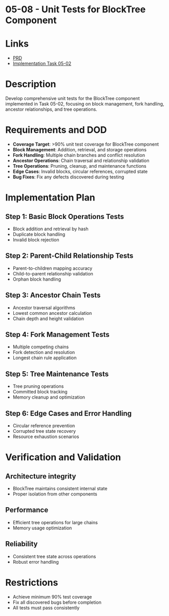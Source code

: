 # 05-08 - Unit Tests for BlockTree Component

# Links
- [PRD](/workflow/prd/federation/05_hotstuff_consensus.md)
- [Implementation Task 05-02](/workflow/tasks/federation/05/05-02-hotstuff-state-machine.md)

# Description
Develop comprehensive unit tests for the BlockTree component implemented in Task 05-02, focusing on block management, fork handling, ancestor relationships, and tree operations.

# Requirements and DOD
- **Coverage Target**: >90% unit test coverage for BlockTree component
- **Block Management**: Addition, retrieval, and storage operations
- **Fork Handling**: Multiple chain branches and conflict resolution
- **Ancestor Operations**: Chain traversal and relationship validation
- **Tree Operations**: Pruning, cleanup, and maintenance functions
- **Edge Cases**: Invalid blocks, circular references, corrupted state
- **Bug Fixes**: Fix any defects discovered during testing

# Implementation Plan

## Step 1: Basic Block Operations Tests
- Block addition and retrieval by hash
- Duplicate block handling
- Invalid block rejection

## Step 2: Parent-Child Relationship Tests
- Parent-to-children mapping accuracy
- Child-to-parent relationship validation
- Orphan block handling

## Step 3: Ancestor Chain Tests
- Ancestor traversal algorithms
- Lowest common ancestor calculation
- Chain depth and height validation

## Step 4: Fork Management Tests
- Multiple competing chains
- Fork detection and resolution
- Longest chain rule application

## Step 5: Tree Maintenance Tests
- Tree pruning operations
- Committed block tracking
- Memory cleanup and optimization

## Step 6: Edge Cases and Error Handling
- Circular reference prevention
- Corrupted tree state recovery
- Resource exhaustion scenarios

# Verification and Validation

## Architecture integrity
- BlockTree maintains consistent internal state
- Proper isolation from other components

## Performance
- Efficient tree operations for large chains
- Memory usage optimization

## Reliability
- Consistent tree state across operations
- Robust error handling

# Restrictions
- Achieve minimum 90% test coverage
- Fix all discovered bugs before completion
- All tests must pass consistently